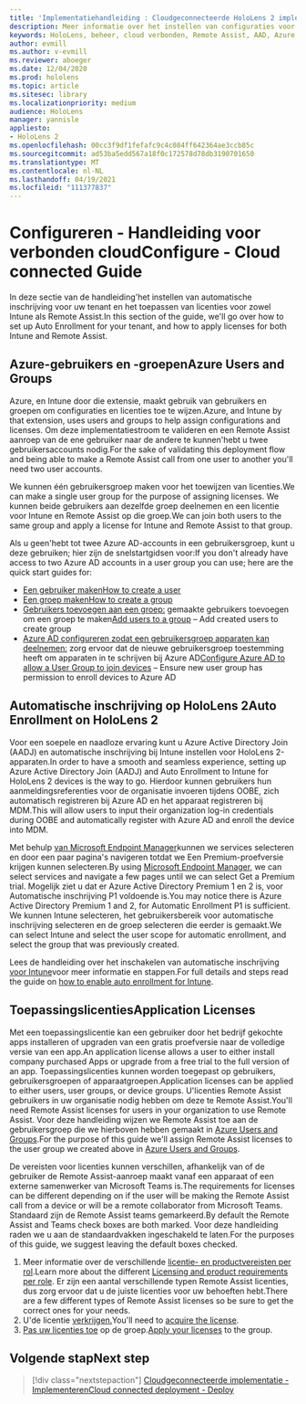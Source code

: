 ```yaml
---
title: 'Implementatiehandleiding : Cloudgeconnecteerde HoloLens 2 implementatie op schaal met Remote Assist - Configureren'
description: Meer informatie over het instellen van configuraties voor het op schaal inschrijven van HoloLens-apparaten via een cloudnetwerk met Remote Assist.
keywords: HoloLens, beheer, cloud verbonden, Remote Assist, AAD, Azure AD, MDM, Mobile Device Management
author: evmill
ms.author: v-evmill
ms.reviewer: aboeger
ms.date: 12/04/2020
ms.prod: hololens
ms.topic: article
ms.sitesec: library
ms.localizationpriority: medium
audience: HoloLens
manager: yannisle
appliesto:
- HoloLens 2
ms.openlocfilehash: 00cc3f9df1fefafc9c4c084ff642364ae3ccb85c
ms.sourcegitcommit: ad53ba5edd567a18f0c172578d78db3190701650
ms.translationtype: MT
ms.contentlocale: nl-NL
ms.lasthandoff: 04/19/2021
ms.locfileid: "111377837"
---
```

# <a name="configure---cloud-connected-guide"></a><span data-ttu-id="f4450-104">Configureren - Handleiding voor verbonden cloud</span><span class="sxs-lookup"><span data-stu-id="f4450-104">Configure - Cloud connected Guide</span></span>

<span data-ttu-id="f4450-105">In deze sectie van de handleiding&#39;het instellen van automatische inschrijving voor uw tenant en het toepassen van licenties voor zowel Intune als Remote Assist.</span><span class="sxs-lookup"><span data-stu-id="f4450-105">In this section of the guide, we&#39;ll go over how to set up Auto Enrollment for your tenant, and how to apply licenses for both Intune and Remote Assist.</span></span>

## <a name="azure-users-and-groups"></a><span data-ttu-id="f4450-106">Azure-gebruikers en -groepen</span><span class="sxs-lookup"><span data-stu-id="f4450-106">Azure Users and Groups</span></span>

<span data-ttu-id="f4450-107">Azure, en Intune door die extensie, maakt gebruik van gebruikers en groepen om configuraties en licenties toe te wijzen.</span><span class="sxs-lookup"><span data-stu-id="f4450-107">Azure, and Intune by that extension, uses users and groups to help assign configurations and licenses.</span></span> <span data-ttu-id="f4450-108">Om deze implementatiestroom te valideren en een Remote Assist aanroep van de ene gebruiker naar de andere te kunnen&#39;hebt u twee gebruikersaccounts nodig.</span><span class="sxs-lookup"><span data-stu-id="f4450-108">For the sake of validating this deployment flow and being able to make a Remote Assist call from one user to another you&#39;ll need two user accounts.</span></span>

<span data-ttu-id="f4450-109">We kunnen één gebruikersgroep maken voor het toewijzen van licenties.</span><span class="sxs-lookup"><span data-stu-id="f4450-109">We can make a single user group for the purpose of assigning licenses.</span></span> <span data-ttu-id="f4450-110">We kunnen beide gebruikers aan dezelfde groep deelnemen en een licentie voor Intune en Remote Assist op die groep.</span><span class="sxs-lookup"><span data-stu-id="f4450-110">We can join both users to the same group and apply a license for Intune and Remote Assist to that group.</span></span>

<span data-ttu-id="f4450-111">Als u geen&#39;hebt tot twee Azure AD-accounts in een gebruikersgroep, kunt u deze gebruiken; hier zijn de snelstartgidsen voor:</span><span class="sxs-lookup"><span data-stu-id="f4450-111">If you don&#39;t already have access to two Azure AD accounts in a user group you can use; here are the quick start guides for:</span></span>

- [<span data-ttu-id="f4450-112">Een gebruiker maken</span><span class="sxs-lookup"><span data-stu-id="f4450-112">How to create a user</span></span>](https://docs.microsoft.com/mem/intune/fundamentals/quickstart-create-user)
- [<span data-ttu-id="f4450-113">Een groep maken</span><span class="sxs-lookup"><span data-stu-id="f4450-113">How to create a group</span></span>](https://docs.microsoft.com/mem/intune/fundamentals/quickstart-create-group)
- <span data-ttu-id="f4450-114">[Gebruikers toevoegen aan een groep:](https://docs.microsoft.com/azure/active-directory/fundamentals/active-directory-groups-members-azure-portal) gemaakte gebruikers toevoegen om een groep te maken</span><span class="sxs-lookup"><span data-stu-id="f4450-114">[Add users to a group](https://docs.microsoft.com/azure/active-directory/fundamentals/active-directory-groups-members-azure-portal) – Add created users to create group</span></span>
- <span data-ttu-id="f4450-115">[Azure AD configureren zodat een gebruikersgroep apparaten kan deelnemen:](https://docs.microsoft.com/azure/active-directory/devices/azureadjoin-plan#configure-your-device-settings) zorg ervoor dat de nieuwe gebruikersgroep toestemming heeft om apparaten in te schrijven bij Azure AD</span><span class="sxs-lookup"><span data-stu-id="f4450-115">[Configure Azure AD to allow a User Group to join devices](https://docs.microsoft.com/azure/active-directory/devices/azureadjoin-plan#configure-your-device-settings) – Ensure new user group has permission to enroll devices to Azure AD</span></span>

## <a name="auto-enrollment-on-hololens-2"></a><span data-ttu-id="f4450-116">Automatische inschrijving op HoloLens 2</span><span class="sxs-lookup"><span data-stu-id="f4450-116">Auto Enrollment on HoloLens 2</span></span>

<span data-ttu-id="f4450-117">Voor een soepele en naadloze ervaring kunt u Azure Active Directory Join (AADJ) en automatische inschrijving bij Intune instellen voor HoloLens 2-apparaten.</span><span class="sxs-lookup"><span data-stu-id="f4450-117">In order to have a smooth and seamless experience, setting up Azure Active Directory Join (AADJ) and Auto Enrollment to Intune for HoloLens 2 devices is the way to go.</span></span> <span data-ttu-id="f4450-118">Hierdoor kunnen gebruikers hun aanmeldingsreferenties voor de organisatie invoeren tijdens OOBE, zich automatisch registreren bij Azure AD en het apparaat registreren bij MDM.</span><span class="sxs-lookup"><span data-stu-id="f4450-118">This will allow users to input their organization log-in credentials during OOBE and automatically register with Azure AD and enroll the device into MDM.</span></span>

<span data-ttu-id="f4450-119">Met behulp [van Microsoft Endpoint Manager](https://endpoint.microsoft.com/#home)kunnen we services selecteren en door een paar pagina's navigeren totdat we Een Premium-proefversie krijgen kunnen selecteren.</span><span class="sxs-lookup"><span data-stu-id="f4450-119">By using [Microsoft Endpoint Manager](https://endpoint.microsoft.com/#home), we can select services and navigate a few pages until we can select Get a Premium trial.</span></span> <span data-ttu-id="f4450-120">Mogelijk ziet u dat er Azure Active Directory Premium 1 en 2 is, voor Automatische inschrijving P1 voldoende is.</span><span class="sxs-lookup"><span data-stu-id="f4450-120">You may notice there is Azure Active Directory Premium 1 and 2, for Automatic Enrollment P1 is sufficient.</span></span> <span data-ttu-id="f4450-121">We kunnen Intune selecteren, het gebruikersbereik voor automatische inschrijving selecteren en de groep selecteren die eerder is gemaakt.</span><span class="sxs-lookup"><span data-stu-id="f4450-121">We can select Intune and select the user scope for automatic enrollment, and select the group that was previously created.</span></span>

<span data-ttu-id="f4450-122">Lees de handleiding over het inschakelen van automatische inschrijving [voor Intune](https://docs.microsoft.com/mem/intune/enrollment/quickstart-setup-auto-enrollment)voor meer informatie en stappen.</span><span class="sxs-lookup"><span data-stu-id="f4450-122">For full details and steps read the guide on [how to enable auto enrollment for Intune](https://docs.microsoft.com/mem/intune/enrollment/quickstart-setup-auto-enrollment).</span></span>

## <a name="application-licenses"></a><span data-ttu-id="f4450-123">Toepassingslicenties</span><span class="sxs-lookup"><span data-stu-id="f4450-123">Application Licenses</span></span>

<span data-ttu-id="f4450-124">Met een toepassingslicentie kan een gebruiker door het bedrijf gekochte apps installeren of upgraden van een gratis proefversie naar de volledige versie van een app.</span><span class="sxs-lookup"><span data-stu-id="f4450-124">An application license allows a user to either install company purchased Apps or upgrade from a free trial to the full version of an app.</span></span> <span data-ttu-id="f4450-125">Toepassingslicenties kunnen worden toegepast op gebruikers, gebruikersgroepen of apparaatgroepen.</span><span class="sxs-lookup"><span data-stu-id="f4450-125">Application licenses can be applied to either users, user groups, or device groups.</span></span> <span data-ttu-id="f4450-126">U&#39;licenties Remote Assist gebruikers in uw organisatie nodig hebben om deze te Remote Assist.</span><span class="sxs-lookup"><span data-stu-id="f4450-126">You&#39;ll need Remote Assist licenses for users in your organization to use Remote Assist.</span></span> <span data-ttu-id="f4450-127">Voor deze handleiding wijzen we Remote Assist toe aan de gebruikersgroep die we hierboven hebben gemaakt in [Azure Users and Groups](hololens2-cloud-connected-configure.md#azure-users-and-groups).</span><span class="sxs-lookup"><span data-stu-id="f4450-127">For the purpose of this guide we'll assign Remote Assist licenses to the user group we created above in [Azure Users and Groups](hololens2-cloud-connected-configure.md#azure-users-and-groups).</span></span>

<span data-ttu-id="f4450-128">De vereisten voor licenties kunnen verschillen, afhankelijk van of de gebruiker de Remote Assist-aanroep maakt vanaf een apparaat of een externe samenwerker van Microsoft Teams is.</span><span class="sxs-lookup"><span data-stu-id="f4450-128">The requirements for licenses can be different depending on if the user will be making the Remote Assist call from a device or will be a remote collaborator from Microsoft Teams.</span></span> <span data-ttu-id="f4450-129">Standaard zijn de Remote Assist teams gemarkeerd.</span><span class="sxs-lookup"><span data-stu-id="f4450-129">By default the Remote Assist and Teams check boxes are both marked.</span></span> <span data-ttu-id="f4450-130">Voor deze handleiding raden we u aan de standaardvakken ingeschakeld te laten.</span><span class="sxs-lookup"><span data-stu-id="f4450-130">For the purposes of this guide, we suggest leaving the default boxes checked.</span></span>

1. <span data-ttu-id="f4450-131">Meer informatie over de verschillende [licentie- en productvereisten per rol](https://docs.microsoft.com/dynamics365/mixed-reality/remote-assist/requirements#licensing-and-product-requirements-per-role).</span><span class="sxs-lookup"><span data-stu-id="f4450-131">Learn more about the different [Licensing and product requirements per role](https://docs.microsoft.com/dynamics365/mixed-reality/remote-assist/requirements#licensing-and-product-requirements-per-role).</span></span> <span data-ttu-id="f4450-132">Er zijn een aantal verschillende typen Remote Assist licenties, dus zorg ervoor dat u de juiste licenties voor uw behoeften hebt.</span><span class="sxs-lookup"><span data-stu-id="f4450-132">There are a few different types of Remote Assist licenses so be sure to get the correct ones for your needs.</span></span>
2. <span data-ttu-id="f4450-133">U&#39;de licentie [verkrijgen.](https://docs.microsoft.com/dynamics365/mixed-reality/remote-assist/buy-remote-assist)</span><span class="sxs-lookup"><span data-stu-id="f4450-133">You&#39;ll need to [acquire the license](https://docs.microsoft.com/dynamics365/mixed-reality/remote-assist/buy-remote-assist).</span></span>
3. <span data-ttu-id="f4450-134">[Pas uw licenties toe](https://docs.microsoft.com/dynamics365/mixed-reality/remote-assist/deploy-remote-assist) op de groep.</span><span class="sxs-lookup"><span data-stu-id="f4450-134">[Apply your licenses](https://docs.microsoft.com/dynamics365/mixed-reality/remote-assist/deploy-remote-assist) to the group.</span></span>

## <a name="next-step"></a><span data-ttu-id="f4450-135">Volgende stap</span><span class="sxs-lookup"><span data-stu-id="f4450-135">Next step</span></span>

> [!div class="nextstepaction"]
> [<span data-ttu-id="f4450-136">Cloudgeconnecteerde implementatie - Implementeren</span><span class="sxs-lookup"><span data-stu-id="f4450-136">Cloud connected deployment - Deploy</span></span>](hololens2-cloud-connected-deploy.md)